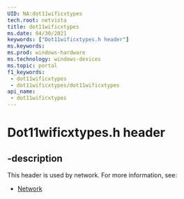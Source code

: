 ```yaml
---
UID: NA:dot11wificxtypes
tech.root: netvista
title: dot11wificxtypes
ms.date: 04/30/2021
keywords: ["Dot11wificxtypes.h header"]
ms.keywords: 
ms.prod: windows-hardware
ms.technology: windows-devices
ms.topic: portal
f1_keywords:
 - dot11wificxtypes
 - dot11wificxtypes/dot11wificxtypes
api_name:
 - dot11wificxtypes
---
```


# Dot11wificxtypes.h header


## -description

This header is used by network. For more information, see:

- [Network](../_netvista/index.md)

